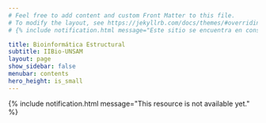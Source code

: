 ```yaml
---
# Feel free to add content and custom Front Matter to this file.
# To modify the layout, see https://jekyllrb.com/docs/themes/#overriding-theme-defaults
# {% include notification.html message="Este sitio se encuentra en construcción" %}

title: Bioinformática Estructural
subtitle: IIBio-UNSAM
layout: page
show_sidebar: false
menubar: contents
hero_height: is_small
---
```

{% include notification.html message="This resource is not available yet." %}
<!---
![flyer]({{ site.baseurl }}/img/2021_Bioinfo_flyer.png)
--->